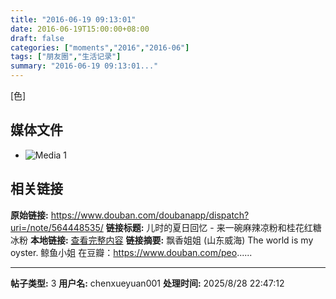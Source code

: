 ```yaml
---
title: "2016-06-19 09:13:01"
date: 2016-06-19T15:00:00+08:00
draft: false
categories: ["moments","2016","2016-06"]
tags: ["朋友圈","生活记录"]
summary: "2016-06-19 09:13:01..."
---
```


[色]

## 媒体文件

- ![Media 1](/Moments/photos/2016-06-19/201606190913010.jpg)

## 相关链接

**原始链接:** https://www.douban.com/doubanapp/dispatch?uri=/note/564448535/
**链接标题:** 儿时的夏日回忆 - 来一碗麻辣凉粉和桂花红糖冰粉
**本地链接:** [查看完整内容](/link_content/2016/06/2016-06-19-5/link_content/)
**链接摘要:** 飘香姐姐
        (山东威海)
    The world is my oyster. 鲸鱼小姐 在豆瓣：https://www.douban.com/peo......

---

**帖子类型:** 3
**用户名:** chenxueyuan001
**处理时间:** 2025/8/28 22:47:12